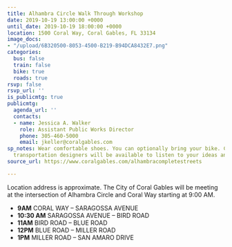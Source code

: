 ```yaml
---
title: Alhambra Circle Walk Through Workshop
date: 2019-10-19 13:00:00 +0000
until_date: 2019-10-19 18:00:00 +0000
location: 1500 Coral Way, Coral Gables, FL 33134
image_docs:
- "/upload/6B320500-8053-4500-B219-B94DCA8432E7.png"
categories:
  bus: false
  train: false
  bike: true
  roads: true
rsvp: false
rsvp_url: ''
is_publicmtg: true
publicmtg:
  agenda_url: ''
  contacts:
  - name: Jessica A. Walker
    role: Assistant Public Works Director
    phone: 305-460-5000
    email: jkeller@coralgables.com
sp_notes: Wear comfortable shoes. You can optionally bring your bike. Coral Gables
  transportation designers will be available to listen to your ideas and concerns.
source_url: https://www.coralgables.com/alhambracompletestreets

---
```

Location address is approximate. The City of Coral Gables will be meeting at the intersection of Alhambra Circle and Coral Way starting at 9:00 AM.

* **9AM** CORAL WAY – SARAGOSSA AVENUE
* **10:30 AM** SARAGOSSA AVENUE – BIRD ROAD
* **11AM** BIRD ROAD – BLUE ROAD
* **12PM** BLUE ROAD – MILLER ROAD
* **1PM** MILLER ROAD – SAN AMARO DRIVE